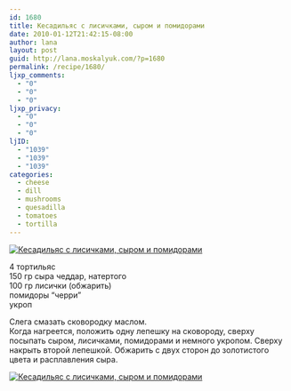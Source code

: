 ```yaml
---
id: 1680
title: Кесадильяс с лисичками, сыром и помидорами
date: 2010-01-12T21:42:15-08:00
author: lana
layout: post
guid: http://lana.moskalyuk.com/?p=1680
permalink: /recipe/1680/
ljxp_comments:
  - "0"
  - "0"
  - "0"
ljxp_privacy:
  - "0"
  - "0"
  - "0"
ljID:
  - "1039"
  - "1039"
  - "1039"
categories:
  - cheese
  - dill
  - mushrooms
  - quesadilla
  - tomatoes
  - tortilla
---
```

<a class="flickr-image alignnone" title="Кесадильяс с лисичками, сыром и помидорами" href="http://www.flickr.com/photos/67405678@N00/4270192619/" target="_blank"><img src="http://farm3.static.flickr.com/2664/4270192619_61674cd07b.jpg" alt="Кесадильяс с лисичками, сыром и помидорами" /></a>

4 тортильяс  
150 гр сыра чеддар, натертого  
100 гр лисички (обжарить)  
помидоры &#8220;черри&#8221;  
укроп

Слега смазать сковородку маслом.  
Когда нагреется, положить одну лепешку на сковороду, сверху посыпать сыром, лисичками, помидорами и немного укропом. Сверху накрыть второй лепешкой. Обжарить с двух сторон до золотистого цвета и расплавления сыра.

<a class="flickr-image alignnone" title="Кесадильяс с лисичками, сыром и помидорами" href="http://www.flickr.com/photos/67405678@N00/4270936310/" target="_blank"><img src="http://farm5.static.flickr.com/4049/4270936310_87673763c7.jpg" alt="Кесадильяс с лисичками, сыром и помидорами" /></a>